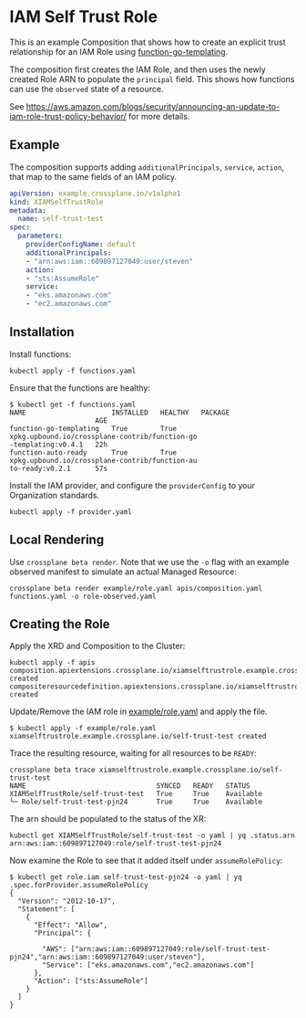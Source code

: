 # IAM Self Trust Role

This is an example Composition that shows how to create an explicit trust relationship for an IAM Role using [function-go-templating](https://github.com/crossplane-contrib/function-go-templating).

The composition first creates the IAM Role, and then uses the newly created Role ARN to populate the `principal` field. This shows how functions can use the `observed` state of a resource.

See <https://aws.amazon.com/blogs/security/announcing-an-update-to-iam-role-trust-policy-behavior/> for more details. 

## Example

The composition supports adding `additionalPrincipals`, `service`, `action`, that map to the same fields of an IAM policy.

```yaml
apiVersion: example.crossplane.io/v1alpha1
kind: XIAMSelfTrustRole
metadata:
  name: self-trust-test
spec:
  parameters:
    providerConfigName: default
    additionalPrincipals:
    - "arn:aws:iam::609897127049:user/steven"
    action:
    - "sts:AssumeRole"
    service:
    - "eks.amazonaws.com"
    - "ec2.amazonaws.com"
```

## Installation

Install functions:

```shell
kubectl apply -f functions.yaml
```

Ensure that the functions are healthy:

```shell
$ kubectl get -f functions.yaml
NAME                     INSTALLED   HEALTHY   PACKAGE
                     AGE
function-go-templating   True        True      xpkg.upbound.io/crossplane-contrib/function-go
-templating:v0.4.1   22h
function-auto-ready      True        True      xpkg.upbound.io/crossplane-contrib/function-au
to-ready:v0.2.1      57s

```

Install the IAM provider, and configure the `providerConfig` to your Organization standards.

```shell
kubectl apply -f provider.yaml
```

## Local Rendering

Use `crossplane beta render`. Note that we use the `-o` flag with an example observed manifest to simulate an actual Managed Resource:

```shell
crossplane beta render example/role.yaml apis/composition.yaml functions.yaml -o role-observed.yaml
```

## Creating the Role

Apply the XRD and Composition to the Cluster:

```shell
kubectl apply -f apis 
composition.apiextensions.crossplane.io/xiamselftrustrole.example.crossplane.io created
compositeresourcedefinition.apiextensions.crossplane.io/xiamselftrustroles.example.crossplane.io created
```

Update/Remove the IAM role in [example/role.yaml](example/role.yaml) and apply the file.

```shell
$ kubectl apply -f example/role.yaml
xiamselftrustrole.example.crossplane.io/self-trust-test created
```

Trace the resulting resource, waiting for all resources to be `READY`:

```shell
crossplane beta trace xiamselftrustrole.example.crossplane.io/self-trust-test
NAME                                SYNCED   READY   STATUS
XIAMSelfTrustRole/self-trust-test   True     True    Available
└─ Role/self-trust-test-pjn24       True     True    Available
```

The arn should be populated to the status of the XR:

```shell
kubectl get XIAMSelfTrustRole/self-trust-test -o yaml | yq .status.arn
arn:aws:iam::609897127049:role/self-trust-test-pjn24
```

Now examine the Role to see that it added itself under `assumeRolePolicy`:

```shell
$ kubectl get role.iam self-trust-test-pjn24 -o yaml | yq .spec.forProvider.assumeRolePolicy
{
  "Version": "2012-10-17",
  "Statement": [
    {
      "Effect": "Allow",
      "Principal": {
      
        "AWS": ["arn:aws:iam::609897127049:role/self-trust-test-pjn24","arn:aws:iam::609897127049:user/steven"],
        "Service": ["eks.amazonaws.com","ec2.amazonaws.com"]
      },
      "Action": ["sts:AssumeRole"]
    }
  ]
}
```
